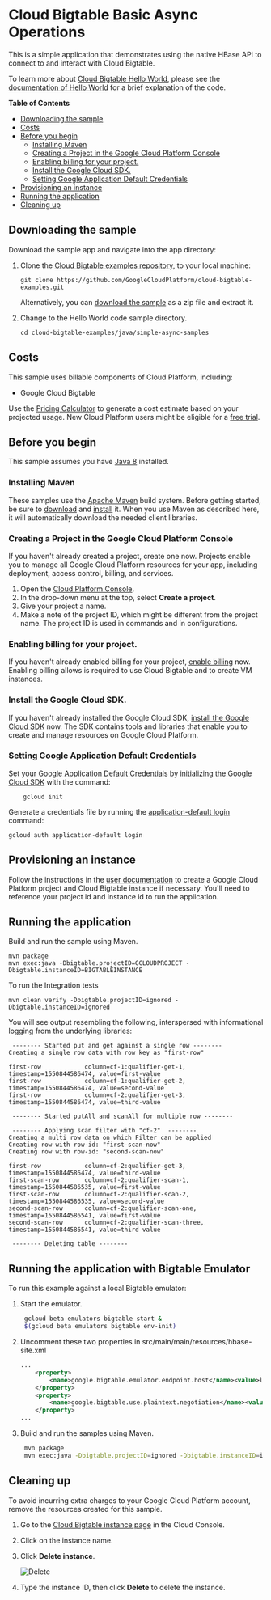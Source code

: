 # Cloud Bigtable Basic Async Operations

This is a simple application that demonstrates using the native HBase API
to connect to and interact with Cloud Bigtable.

To learn more about [Cloud Bigtable Hello World](), please see the [documentation of Hello World](https://cloud.google.com/bigtable/docs/samples-java-hello) for a brief
explanation of the code.

<!-- START doctoc generated TOC please keep comment here to allow auto update -->
<!-- DON'T EDIT THIS SECTION, INSTEAD RE-RUN doctoc TO UPDATE -->

**Table of Contents**

- [Downloading the sample](#downloading-the-sample)
- [Costs](#costs)
- [Before you begin](#before-you-begin)
  - [Installing Maven](#installing-maven)
  - [Creating a Project in the Google Cloud Platform Console](#creating-a-project-in-the-google-cloud-platform-console)
  - [Enabling billing for your project.](#enabling-billing-for-your-project)
  - [Install the Google Cloud SDK.](#install-the-google-cloud-sdk)
  - [Setting Google Application Default Credentials](#setting-google-application-default-credentials)
- [Provisioning an instance](#provisioning-an-instance)
- [Running the application](#running-the-application)
- [Cleaning up](#cleaning-up)

<!-- END doctoc generated TOC please keep comment here to allow auto update -->


## Downloading the sample

Download the sample app and navigate into the app directory:

1.  Clone the [Cloud Bigtable examples repository][github-repo], to your local
    machine:

        git clone https://github.com/GoogleCloudPlatform/cloud-bigtable-examples.git

    Alternatively, you can [download the sample][github-zip] as a zip file and
    extract it.

2.  Change to the Hello World code sample directory.

        cd cloud-bigtable-examples/java/simple-async-samples

[github-repo]: https://github.com/GoogleCloudPlatform/cloud-bigtable-examples
[github-zip]: https://github.com/GoogleCloudPlatform/cloud-bigtable-examples/archive/master.zip


## Costs

This sample uses billable components of Cloud Platform, including:

+   Google Cloud Bigtable

Use the [Pricing Calculator][bigtable-pricing] to generate a cost estimate
based on your projected usage.  New Cloud Platform users might be eligible for
a [free trial][free-trial].

[bigtable-pricing]: https://cloud.google.com/products/calculator/#id=1eb47664-13a2-4be1-9d16-6722902a7572
[free-trial]: https://cloud.google.com/free-trial


## Before you begin

This sample assumes you have [Java 8][java8] installed.

[java8]: http://www.oracle.com/technetwork/java/javase/downloads/

### Installing Maven

These samples use the [Apache Maven][maven] build system. Before getting
started, be sure to [download][maven-download] and [install][maven-install] it.
When you use Maven as described here, it will automatically download the needed
client libraries.

[maven]: https://maven.apache.org
[maven-download]: https://maven.apache.org/download.cgi
[maven-install]: https://maven.apache.org/install.html

### Creating a Project in the Google Cloud Platform Console

If you haven't already created a project, create one now. Projects enable you to
manage all Google Cloud Platform resources for your app, including deployment,
access control, billing, and services.

1. Open the [Cloud Platform Console][cloud-console].
1. In the drop-down menu at the top, select **Create a project**.
1. Give your project a name.
1. Make a note of the project ID, which might be different from the project
   name. The project ID is used in commands and in configurations.

[cloud-console]: https://console.cloud.google.com/

### Enabling billing for your project.

If you haven't already enabled billing for your project, [enable
billing][enable-billing] now.  Enabling billing allows is required to use Cloud Bigtable
and to create VM instances.

[enable-billing]: https://console.cloud.google.com/project/_/settings

### Install the Google Cloud SDK.

If you haven't already installed the Google Cloud SDK, [install the Google
Cloud SDK][cloud-sdk] now. The SDK contains tools and libraries that enable you
to create and manage resources on Google Cloud Platform.

[cloud-sdk]: https://cloud.google.com/sdk/

### Setting Google Application Default Credentials

Set your [Google Application Default
Credentials][application-default-credentials] by [initializing the Google Cloud
SDK][cloud-sdk-init] with the command:

		gcloud init

Generate a credentials file by running the [application-default login](https://cloud.google.com/sdk/gcloud/reference/auth/application-default/login) command:

    gcloud auth application-default login

[cloud-sdk-init]: https://cloud.google.com/sdk/docs/initializing
[application-default-credentials]: https://developers.google.com/identity/protocols/application-default-credentials


## Provisioning an instance

Follow the instructions in the [user
documentation](https://cloud.google.com/bigtable/docs/creating-instance) to
create a Google Cloud Platform project and Cloud Bigtable instance if necessary.
You'll need to reference your project id and instance id to run the
application.


## Running the application

Build and run the sample using Maven.

    mvn package
    mvn exec:java -Dbigtable.projectID=GCLOUDPROJECT -Dbigtable.instanceID=BIGTABLEINSTANCE

To run the Integration tests

    mvn clean verify -Dbigtable.projectID=ignored -Dbigtable.instanceID=ignored

You will see output resembling the following, interspersed with informational logging
from the underlying libraries:

     -------- Started put and get against a single row -------- 
    Creating a single row data with row key as "first-row" 
    
    first-row            column=cf-1:qualifier-get-1, timestamp=1550844586474, value=first-value
    first-row            column=cf-1:qualifier-get-2, timestamp=1550844586474, value=second-value
    first-row            column=cf-2:qualifier-get-3, timestamp=1550844586474, value=third-value
    
     -------- Started putAll and scanAll for multiple row -------- 
    
     -------- Applying scan filter with "cf-2"  --------
    Creating a multi row data on which Filter can be applied
    Creating row with row-id: "first-scan-now" 
    Creating row with row-id: "second-scan-now" 
    
    first-row            column=cf-2:qualifier-get-3, timestamp=1550844586474, value=third-value
    first-scan-row       column=cf-2:qualifier-scan-1, timestamp=1550844586535, value=first-value
    first-scan-row       column=cf-2:qualifier-scan-2, timestamp=1550844586535, value=second-value
    second-scan-row      column=cf-2:qualifier-scan-one, timestamp=1550844586541, value=first-value
    second-scan-row      column=cf-2:qualifier-scan-three, timestamp=1550844586541, value=third value
    
     -------- Deleting table -------- 


## Running the application with Bigtable Emulator

To run this example against a local Bigtable emulator:

 1. Start the emulator.
    ```sh
     gcloud beta emulators bigtable start &
     $(gcloud beta emulators bigtable env-init)
    ```
 2. Uncomment these two properties in src/main/main/resources/hbase-site.xml
    ```xml
    ...
        <property>
            <name>google.bigtable.emulator.endpoint.host</name><value>localhost:PORT_NUM</value>
        </property>
        <property>
            <name>google.bigtable.use.plaintext.negotiation</name><value>true</value>
        </property>
    ...
    ``` 
 3. Build and run the samples using Maven.
    ```sh
     mvn package
     mvn exec:java -Dbigtable.projectID=ignored -Dbigtable.instanceID=ignored
    ```


## Cleaning up

To avoid incurring extra charges to your Google Cloud Platform account, remove
the resources created for this sample.

1.  Go to the [Cloud Bigtable instance page](https://console.cloud.google.com/project/_/bigtable/instances) in the Cloud Console.

1.  Click on the instance name.

1.  Click **Delete instance**.

    ![Delete](https://cloud.google.com/bigtable/img/delete-quickstart-instance.png)

1. Type the instance ID, then click **Delete** to delete the instance.

